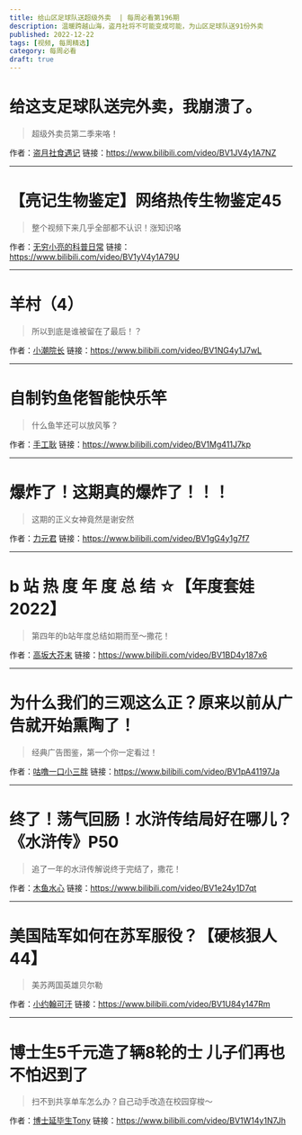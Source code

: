 ```yaml
---
title: 给山区足球队送超级外卖  | 每周必看第196期
description: 温暖跨越山海，盗月社将不可能变成可能，为山区足球队送91份外卖
published: 2022-12-22
tags: [视频, 每周精选]
category: 每周必看
draft: true
---
```


# 给这支足球队送完外卖，我崩溃了。
> 超级外卖员第二季来咯！

作者：[盗月社食遇记](https://space.bilibili.com/99157282)
链接：https://www.bilibili.com/video/BV1JV4y1A7NZ

---

# 【亮记生物鉴定】网络热传生物鉴定45
> 整个视频下来几乎全部都不认识！涨知识咯

作者：[无穷小亮的科普日常](https://space.bilibili.com/14804670)
链接：https://www.bilibili.com/video/BV1yV4y1A79U

---

# 羊村（4）
> 所以到底是谁被留在了最后！？

作者：[小潮院长](https://space.bilibili.com/5970160)
链接：https://www.bilibili.com/video/BV1NG4y1J7wL

---

# 自制钓鱼佬智能快乐竿
> 什么鱼竿还可以放风筝？

作者：[手工耿](https://space.bilibili.com/280793434)
链接：https://www.bilibili.com/video/BV1Mg411J7kp

---

# 爆炸了！这期真的爆炸了！！！
> 这期的正义女神竟然是谢安然

作者：[力元君](https://space.bilibili.com/19642758)
链接：https://www.bilibili.com/video/BV1gG4y1g7f7

---

# b 站 热 度 年 度 总 结 ☆【年度套娃2022】
> 第四年的b站年度总结如期而至～撒花！

作者：[高坂大芥末](https://space.bilibili.com/415890389)
链接：https://www.bilibili.com/video/BV1BD4y187x6

---

# 为什么我们的三观这么正？原来以前从广告就开始熏陶了！
> 经典广告图鉴，第一个你一定看过！

作者：[咕噜一口小三胖](https://space.bilibili.com/677139412)
链接：https://www.bilibili.com/video/BV1pA41197Ja

---

# 终了！荡气回肠！水浒传结局好在哪儿？《水浒传》P50
> 追了一年的水浒传解说终于完结了，撒花！

作者：[木鱼水心](https://space.bilibili.com/927587)
链接：https://www.bilibili.com/video/BV1e24y1D7qt

---

# 美国陆军如何在苏军服役？【硬核狠人44】
> 美苏两国英雄贝尔勒

作者：[小约翰可汗](https://space.bilibili.com/23947287)
链接：https://www.bilibili.com/video/BV1U84y147Rm

---

# 博士生5千元造了辆8轮的士 儿子们再也不怕迟到了
> 扫不到共享单车怎么办？自己动手改造在校园穿梭～

作者：[博士延毕生Tony](https://space.bilibili.com/44396997)
链接：https://www.bilibili.com/video/BV1W14y1N7Jh

